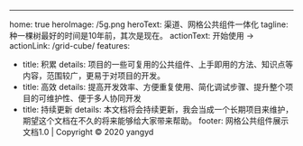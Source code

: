 --- 
 home: true
 heroImage: /5g.png 
 heroText: 渠道、网格公共组件一体化
 tagline: 种一棵树最好的时间是10年前，其次是现在。
 actionText: 开始使用 → 
 actionLink: /grid-cube/ 
 features: 
 - title: 积累 
   details: 项目的一些可复用的公共组件、上手即用的方法、知识点等内容，范围较广，更易于对项目的开发。
 - title: 高效 
   details: 提高开发效率、方便重复使用、简化调试步骤、提升整个项目的可维护性、便于多人协同开发
 - title: 持续更新 
   details: 本文档将会持续更新，我会当成一个长期项目来维护，期望这个文档在不久的将来能够给大家带来帮助。
 footer: 网格公共组件展示文档1.0 | Copyright © 2020 yangyd




 